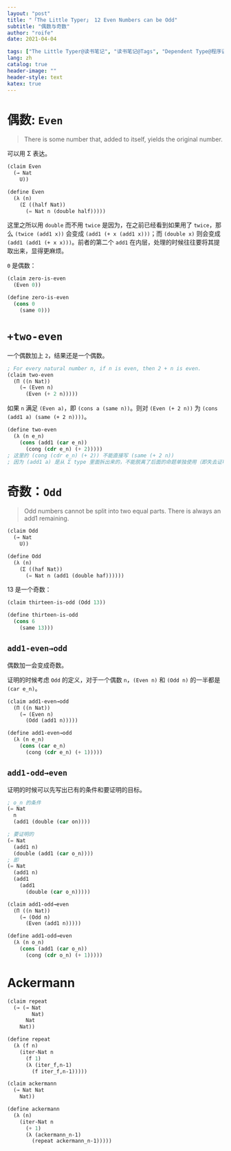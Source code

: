 ```yaml
---
layout: "post"
title: "「The Little Typer」 12 Even Numbers can be Odd"
subtitle: "偶数与奇数"
author: "roife"
date: 2021-04-04

tags: ["The Little Typer@读书笔记", "读书笔记@Tags", "Dependent Type@程序语言理论", "形式化验证@程序语言理论", "Pie@编程语言", "类型系统@程序语言理论", "程序语言理论@Tags"]
lang: zh
catalog: true
header-image: ""
header-style: text
katex: true
---
```


# 偶数: `Even`

> There is some number that, added to itself, yields the original number.

可以用 Σ 表达。

```lisp
(claim Even
  (→ Nat
    U))

(define Even
  (λ (n)
    (Σ ((half Nat))
      (= Nat n (double half)))))
```

这里之所以用 `double` 而不用 `twice` 是因为，在之前已经看到如果用了 `twice`，那么 `(twice (add1 x))` 会变成 `(add1 (+ x (add1 x)))`；而 `(double x)` 则会变成 `(add1 (add1 (+ x x)))`。前者的第二个 `add1` 在内层，处理的时候往往要将其提取出来，显得更麻烦。

`0` 是偶数：

```lisp
(claim zero-is-even
  (Even 0))

(define zero-is-even
  (cons 0
    (same 0)))
```

# `+two-even`

一个偶数加上 `2`，结果还是一个偶数。

```lisp
; For every natural number n, if n is even, then 2 + n is even.
(claim two-even
  (Π ((n Nat))
    (→ (Even n)
      (Even (+ 2 n)))))
```

如果 `n` 满足 `(Even a)`，即 `(cons a (same n))`。则对 `(Even (+ 2 n))` 为 `(cons (add1 a) (same (+ 2 n))))`。

```lisp
(define two-even
  (λ (n e_n)
    (cons (add1 (car e_n))
      (cong (cdr e_n) (+ 2)))))
; 这里的 (cong (cdr e_n) (+ 2)) 不能直接写 (same (+ 2 n))
; 因为 (add1 a) 是从 Σ type 里面拆出来的，不能脱离了后面的命题单独使用（即失去证明）
```

# 奇数：`Odd`

> Odd numbers cannot be split into two equal parts. There is always an add1 remaining.

```lisp
(claim Odd
  (→ Nat
    U))

(define Odd
  (λ (n)
    (Σ ((haf Nat))
      (= Nat n (add1 (double haf))))))
```

13 是一个奇数：

```lisp
(claim thirteen-is-odd (Odd 13))

(define thirteen-is-odd
  (cons 6
    (same 13)))
```

## `add1-even→odd`

偶数加一会变成奇数。

证明的时候考虑 `Odd` 的定义，对于一个偶数 `n`，`(Even n)` 和 `(Odd n)` 的一半都是 `(car e_n)`。

```lisp
(claim add1-even→odd
  (Π ((n Nat))
    (→ (Even n)
      (Odd (add1 n)))))

(define add1-even→odd
  (λ (n e_n)
    (cons (car e_n)
      (cong (cdr e_n) (+ 1)))))
```

## `add1-odd→even`

证明的时候可以先写出已有的条件和要证明的目标。

```lisp
; o_n 的条件
(= Nat
  n
  (add1 (double (car on))))

; 要证明的
(= Nat
  (add1 n)
  (double (add1 (car o_n))))
; 即
(= Nat
  (add1 n)
  (add1
    (add1
      (double (car o_n)))))
```

```lisp
(claim add1-odd→even
  (Π ((n Nat))
    (→ (Odd n)
      (Even (add1 n)))))

(define add1-odd→even
  (λ (n o_n)
    (cons (add1 (car o_n))
      (cong (cdr o_n) (+ 1)))))
```

# Ackermann

```lisp
(claim repeat
  (→ (→ Nat
        Nat)
      Nat
    Nat))

(define repeat
  (λ (f n)
    (iter-Nat n
      (f 1)
      (λ (iter_f,n-1)
        (f iter_f,n-1)))))

(claim ackermann
  (→ Nat Nat
    Nat))

(define ackermann
  (λ (n)
    (iter-Nat n
      (+ 1)
      (λ (ackermann_n-1)
        (repeat ackermann_n-1)))))
```